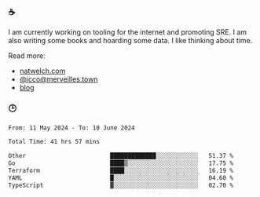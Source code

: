 ### ☕

I am currently working on tooling for the internet and promoting SRE. I am also writing some books and hoarding some data. I like thinking about time. 

Read more:

 - [natwelch.com](https://natwelch.com)
 - [@icco@merveilles.town](https://merveilles.town/@icco)
 - [blog](https://writing.natwelch.com)

### 🕒

<!--START_SECTION:waka-->

```txt
From: 11 May 2024 - To: 10 June 2024

Total Time: 41 hrs 57 mins

Other                        █████████████░░░░░░░░░░░░   51.37 %
Go                           ████▒░░░░░░░░░░░░░░░░░░░░   17.75 %
Terraform                    ████░░░░░░░░░░░░░░░░░░░░░   16.19 %
YAML                         █░░░░░░░░░░░░░░░░░░░░░░░░   04.60 %
TypeScript                   ▓░░░░░░░░░░░░░░░░░░░░░░░░   02.70 %
```

<!--END_SECTION:waka-->
